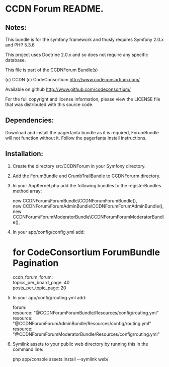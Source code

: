 CCDN Forum README.
==================


Notes:  
------

This bundle is for the symfony framework and thusly requires Symfony 2.0.x and PHP 5.3.6
  
This project uses Doctrine 2.0.x and so does not require any specific database.
  

This file is part of the CCDNForum Bundle(s)

(c) CCDN (c) CodeConsortium <http://www.codeconsortium.com/> 

Available on github <http://www.github.com/codeconsortium/>

For the full copyright and license information, please view the LICENSE
file that was distributed with this source code.

Dependencies:
-------------

Download and install the pagerfanta bundle as it is required, 
ForumBundle will not function without it. Follow the pagerfanta install
instructions.  
	  
Installation:
-------------
    
1) Create the directory src/CCDNForum in your Symfony directory.
  
2) Add the ForumBundle and CrumbTrailBundle to CCDNForurm directory.  

3) In your AppKernel.php add the following bundles to the registerBundles method array:  

	new CCDNForum\ForumBundle\CCDNForumForumBundle(),    
	new CCDNForum\ForumAdminBundle\CCDNForumForumAdminBundle(),
	new CCDNForum\ForumModeratorBundle\CCDNForumForumModeratorBundle(),
	
4) In your app/config/config.yml add:    

	# for CodeConsortium ForumBundle Pagination      
	ccdn_forum_forum:  
	    topics_per_board_page: 40  
	    posts_per_topic_page: 20
	  
5) In your app/config/routing.yml add:  

	forum:  
	    resource: "@CCDNForumForumBundle/Resources/config/routing.yml"  
	    resource: "@CCDNForumForumAdminBundle/Resources/config/routing.yml"  
	    resource: "@CCDNForumForumModeratorBundle/Resources/config/routing.yml"  

6) Symlink assets to your public web directory by running this in the command line:

	php app/console assets:install --symlink web/